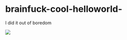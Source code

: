 # brainfuck-cool-helloworld-
 I did it out of boredom

<img src="https://media.discordapp.net/attachments/816016165478334526/830456464584998973/Captura_de_Pantalla_2021-04-10_a_las_9.54.38.png?width=1920&height=239">
